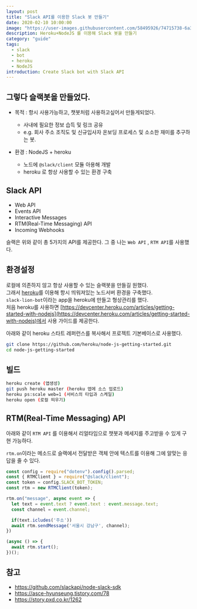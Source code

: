```yaml
---
layout: post
title: "Slack API를 이용한 Slack 봇 만들기"
date: 2020-02-10 10:00:00
image: "https://user-images.githubusercontent.com/58495926/74715738-6a369c00-5270-11ea-9db1-365aa209e632.png"
description: Heroku+NodeJS 를 이용해 Slack 봇을 만들기
category: "guide"
tags:
  - slack
  - bot
  - heroku
  - NodeJS
introduction: Create Slack bot with Slack API
---
```


## 그렇다 슬랙봇을 만들었다.

- 목적 : 항시 사용가능하고, 챗봇처럼 사용하고싶어서 만들게되었다.
  - 사내에 필요한 정보 습득 및 링크 공유
  - e.g. 회사 주소 조직도 및 신규입사자 온보딩 프로세스 및 소소한 재미를 추구하는 봇.

- 환경 : NodeJS + heroku
  - 노드에 `@slack/client` 모듈 아용해 개발
  - heroku 로 항상 사용할 수 있는 환경 구축

## Slack API
- Web API
- Events API
- Interactive Messages
- RTM(Real-Time Messaging) API
- Incoming Webhooks

슬랙은 위와 같이 총 5가지의 API를 제공한다.
그 중 나는 `Web API` , `RTM API`를 사용했다.

## 환경설정

로컬에 의존하지 않고 항상 사용할 수 있는 슬랙봇을 만들길 원했다.  
그래서 [heroku](https://heroku.com/)를 이용해 항시 띄워져있는 노드서버 환경을 구축했다.  
`slack-lion-bot`이라는 app을 heroku에 만들고 형상관리를 했다.  
처음 heroku를 사용하면 [https://devcenter.heroku.com/articles/getting-started-with-nodejs](https://devcenter.heroku.com/articles/getting-started-with-nodejs)에서 사용 가이드를 제공한다.

아래와 같이 heroku 스타트 레퍼런스를 복사해서 프로젝트 기본베이스로 사용했다.
```sh
git clone https://github.com/heroku/node-js-getting-started.git
cd node-js-getting-started
```

## 빌드

```sh
heroku create (앱생성)
git push heroku master (heroku 앱에 소스 업로드)
heroku ps:scale web=1 (서비스의 타입과 스케일)  
heroku open (로컬 띄우기)
```

## RTM(Real-Time Messaging) API
아래와 같이 `RTM API` 를 이용해서 리얼타임으로
챗봇과 메세지를 주고받을 수 있게 구현 가능하다.

`rtm.on`이라는 메소드로 슬랙에서 전달받은 객체 안에 텍스트를
이용해 그에 알맞는 응답을 줄 수 있다.

```js
const config = require("dotenv").config().parsed;
const { RTMClient } = require("@slack/client");
const token = config.SLACK_BOT_TOKEN;
const rtm = new RTMClient(token);

rtm.on("message", async event => {
  let text = event.text ? event.text : event.message.text;
  const channel = event.channel;

  if(text.icludes('주소'))
  await rtm.sendMessage('서울시 강남구', channel);
})

(async () => {
  await rtm.start();
})();
```

## 참고
- https://github.com/slackapi/node-slack-sdk
- https://asce-hyunseung.tistory.com/78
- https://story.pxd.co.kr/1262